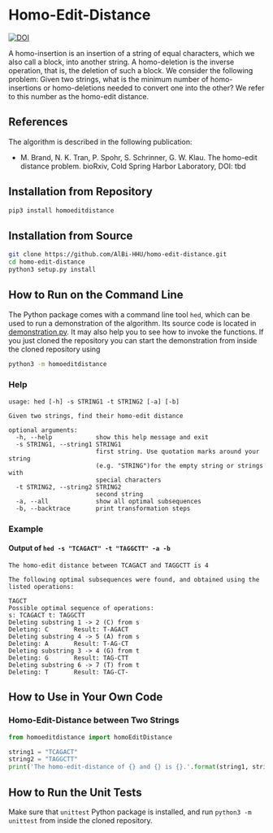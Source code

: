 # Homo-Edit-Distance

[![DOI](https://zenodo.org/badge/260235161.svg)](https://zenodo.org/badge/latestdoi/260235161)

A homo-insertion is an insertion of a string of equal characters, which we also call a block, into another string. A homo-deletion is the inverse operation, that is, the deletion of such a block. We consider the following problem: Given two strings, what is the minimum number of homo-insertions or homo-deletions needed to convert one into the other? We refer to this number as the homo-edit distance.

## References

The algorithm is described in the following publication:

* M. Brand,  N. K. Tran, P. Spohr, S. Schrinner, G. W. Klau. The homo-edit distance problem. bioRxiv, Cold Spring Harbor Laboratory, DOI: tbd

## Installation from Repository

```sh
pip3 install homoeditdistance
```

## Installation from Source

```sh
git clone https://github.com/AlBi-HHU/homo-edit-distance.git
cd homo-edit-distance
python3 setup.py install
```

## How to Run on the Command Line

The Python package comes with a command line tool `hed`, which can be used to run a demonstration of the algorithm. Its source code is located in [demonstration.py](homoeditdistance/demonstration.py). It may also help you to see how to invoke the functions. If you just cloned the repository you can start the demonstration from inside the cloned repository using

```sh
python3 -m homoeditdistance
```

### Help

```
usage: hed [-h] -s STRING1 -t STRING2 [-a] [-b]

Given two strings, find their homo-edit distance

optional arguments:
  -h, --help            show this help message and exit
  -s STRING1, --string1 STRING1
                        first string. Use quotation marks around your string
                        (e.g. "STRING")for the empty string or strings with
                        special characters
  -t STRING2, --string2 STRING2
                        second string
  -a, --all             show all optimal subsequences
  -b, --backtrace       print transformation steps
```

### Example

#### Output of `hed -s "TCAGACT" -t "TAGGCTT" -a -b`

```
The homo-edit distance between TCAGACT and TAGGCTT is 4

The following optimal subsequences were found, and obtained using the listed operations:

TAGCT
Possible optimal sequence of operations:
s: TCAGACT t: TAGGCTT
Deleting substring 1 -> 2 (C) from s
Deleting: C       Result: T-AGACT
Deleting substring 4 -> 5 (A) from s
Deleting: A       Result: T-AG-CT
Deleting substring 3 -> 4 (G) from t
Deleting: G       Result: TAG-CTT
Deleting substring 6 -> 7 (T) from t
Deleting: T       Result: TAG-CT-
```

## How to Use in Your Own Code

### Homo-Edit-Distance between Two Strings

```python
from homoeditdistance import homoEditDistance

string1 = "TCAGACT"
string2 = "TAGGCTT"
print('The homo-edit-distance of {} and {} is {}.'.format(string1, string2, homoEditDistance(string1, string2, 0)['hed']))
```

## How to Run the Unit Tests

Make sure that `unittest` Python package is installed, and run `python3 -m unittest` from inside the cloned repository.

